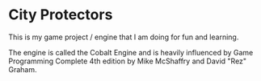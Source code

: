 # City Protectors


This is my game project / engine that I am doing for fun and learning.

The engine is called the Cobalt Engine and is heavily influenced by Game Programming Complete 4th edition by Mike McShaffry and David "Rez" Graham. 
